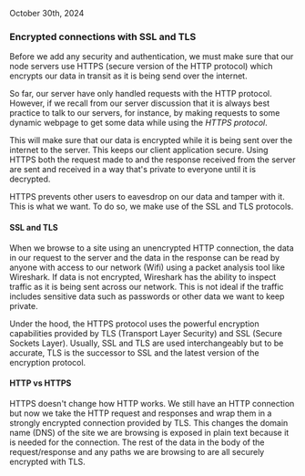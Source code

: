 
October 30th, 2024
### Encrypted connections with SSL and TLS

Before we add any security and authentication, we must make sure that our node servers use HTTPS (secure version of the HTTP protocol) which encrypts our data in transit as it is being send over the internet. 

So far, our server have only handled requests with the HTTP protocol. However, if we recall from our server discussion that it is always best practice to talk to our servers, for instance, by making requests to some dynamic webpage to get some data while using the *HTTPS protocol*.

This will make sure that our data is encrypted while it is being sent over the internet to the server. This keeps our client application secure. Using HTTPS both the request made to and the response received from the server are sent and received in a way that's private to everyone until it is decrypted. 

HTTPS prevents other users to eavesdrop on our data and tamper with it. This is what we want. To do so, we make use of the SSL and TLS protocols.

#### SSL and TLS

When we browse to a site using an unencrypted HTTP connection, the data in our request to the server and the data in the response can be read by anyone with access to our network (Wifi) using a packet analysis tool like Wireshark. If data is not encrypted, Wireshark has the ability to inspect traffic as it is being sent across our network. This is not ideal if the traffic includes sensitive data such as passwords or other data we want to keep private. 

Under the hood, the HTTPS protocol uses the powerful encryption capabilities provided by TLS (Transport Layer Security) and SSL (Secure Sockets Layer). Usually, SSL and TLS are used interchangeably but to be accurate, TLS is the successor to SSL and the latest version of the encryption protocol. 

#### HTTP vs HTTPS

HTTPS doesn't change how HTTP works. We still have an HTTP connection but now we take the HTTP request and responses and wrap them in a strongly encrypted connection provided by TLS. This changes the domain name (DNS) of the site we are browsing is exposed in plain text because it is needed for the connection. The rest of the data in the body of the request/response and any paths we are browsing to are all securely encrypted with TLS.